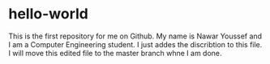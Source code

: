 # hello-world
This is the first repository for me on Github.
My name is Nawar Youssef and I am a Computer Engineering student.
I just addes the discribtion to this file.
I will move this edited file to the master branch whne I am done.
